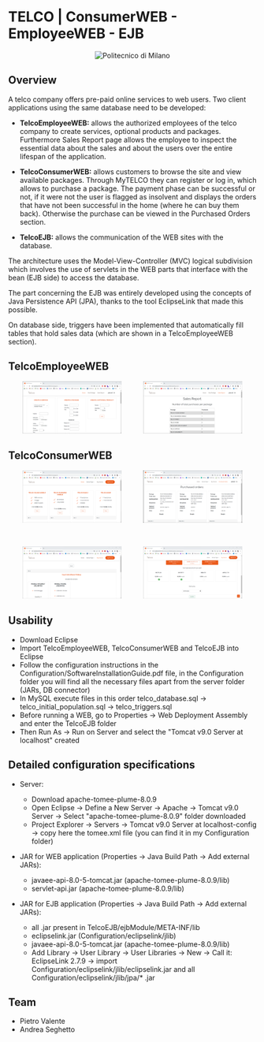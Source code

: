 # TELCO | ConsumerWEB - EmployeeWEB - EJB

<p align="center">
    <img src="https://i.imgur.com/mPb3Qbd.gif" width="180" alt="Politecnico di Milano"/>
</p>

## Overview

A telco company offers pre-paid online services to web users. Two client applications using the same database need to be developed:

- **TelcoEmployeeWEB:** allows the authorized employees of the telco company to create services, optional products and packages. Furthermore Sales Report page allows the employee to inspect the essential data about the sales and about the users over the entire lifespan of the application.

- **TelcoConsumerWEB:** allows customers to browse the site and view available packages. Through MyTELCO they can register or log in, which allows to purchase a package. The payment phase can be successful or not, if it were not the user is flagged as insolvent and displays the orders that have not been successful in the home (where he can buy them back). Otherwise the purchase can be viewed in the Purchased Orders section.

- **TelcoEJB:** allows the communication of the WEB sites with the database.

The architecture uses the Model-View-Controller (MVC) logical subdivision which involves the use of servlets in the WEB parts that interface with the bean (EJB side) to access the database.

The part concerning the EJB was entirely developed using the concepts of Java Persistence API (JPA), thanks to the tool EclipseLink that made this possible.

On database side, triggers have been implemented that automatically fill tables that hold sales data (which are shown in a TelcoEmployeeWEB section).

## TelcoEmployeeWEB
<p align="center">
 <a href="https://github.com/pietrovalente/TELCO-Websites-databases2/blob/main/Images/EmployeeHomepage.png"><img src="https://github.com/pietrovalente/TELCO-Websites-databases2/blob/main/Images/EmployeeHomepage.png" alt="" width="40%"></a>
    &nbsp;
    &nbsp;
    &nbsp;
    &nbsp;
    &nbsp;
 <a href="https://github.com/pietrovalente/TELCO-Websites-databases2/blob/main/Images/EmployeeSalesReport.png"><img src="https://github.com/pietrovalente/TELCO-Websites-databases2/blob/main/Images/EmployeeSalesReport.png" alt="" width="40%"></a></p>

## TelcoConsumerWEB
<p align="center">
 <a href="https://github.com/pietrovalente/TELCO-Websites-databases2/blob/main/Images/ConsumerHomepage.png"><img src="https://github.com/pietrovalente/TELCO-Websites-databases2/blob/main/Images/ConsumerHomepage.png" alt="" width="40%"></a>
    &nbsp;
    &nbsp;
    &nbsp;
    &nbsp;
    &nbsp;
 <a href="https://github.com/pietrovalente/TELCO-Websites-databases2/blob/main/Images/ConsumerPurchasedOrders.png"><img src="https://github.com/pietrovalente/TELCO-Websites-databases2/blob/main/Images/ConsumerPurchasedOrders.png" alt="" width="40%"></a></p>
 <br>
 <p align="center">
 <a href="https://github.com/pietrovalente/TELCO-Websites-databases2/blob/main/Images/ConsumerDetailPackage1.png"><img src="https://github.com/pietrovalente/TELCO-Websites-databases2/blob/main/Images/ConsumerDetailPackage1.png" alt="" width="40%"></a>
    &nbsp;
    &nbsp;
    &nbsp;
    &nbsp;
    &nbsp;
 <a href="https://github.com/pietrovalente/TELCO-Websites-databases2/blob/main/Images/ConsumerDetailPackage2.png"><img src="https://github.com/pietrovalente/TELCO-Websites-databases2/blob/main/Images/ConsumerDetailPackage2.png" alt="" width="40%"></a></p>

## Usability
- Download Eclipse
- Import TelcoEmployeeWEB, TelcoConsumerWEB and TelcoEJB into Eclipse
- Follow the configuration instructions in the Configuration/SoftwareInstallationGuide.pdf file, in the Configuration folder you will find all the necessary files apart from the server folder (JARs, DB connector)
- In MySQL execute files in this order telco_database.sql -> telco_initial_population.sql -> telco_triggers.sql
- Before running a WEB, go to Properties -> Web Deployment Assembly and enter the TelcoEJB folder
- Then Run As -> Run on Server and select the "Tomcat v9.0 Server at localhost" created

## Detailed configuration specifications
- Server:
    - Download apache-tomee-plume-8.0.9
    - Open Eclipse -> Define a New Server -> Apache -> Tomcat v9.0 Server -> Select "apache-tomee-plume-8.0.9" folder downloaded
    - Project Explorer -> Servers -> Tomcat v9.0 Server at localhost-config -> copy here the tomee.xml file (you can find it in my Configuration folder)

- JAR for WEB application (Properties -> Java Build Path -> Add external JARs):
    - javaee-api-8.0-5-tomcat.jar (apache-tomee-plume-8.0.9/lib)
    - servlet-api.jar (apache-tomee-plume-8.0.9/lib)
 
- JAR for EJB application (Properties -> Java Build Path -> Add external JARs):
    - all .jar present in TelcoEJB/ejbModule/META-INF/lib
    - eclipselink.jar (Configuration/eclipselink/jlib)
    - javaee-api-8.0-5-tomcat.jar (apache-tomee-plume-8.0.9/lib)
    - Add Library -> User Library -> User Libraries -> New -> Call it: EclipseLink 2.7.9 -> import Configuration/eclipselink/jlib/eclipselink.jar and all Configuration/eclipselink/jlib/jpa/* .jar
## Team
- Pietro Valente
- Andrea Seghetto
